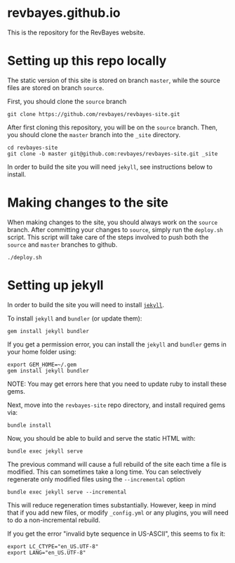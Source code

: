 revbayes.github.io
==========================

This is the repository for the RevBayes website.

Setting up this repo locally
=================

The static version of this site is stored on branch `master`, while the source files are stored on branch `source`.

First, you should clone the `source` branch

	git clone https://github.com/revbayes/revbayes-site.git

After first cloning this repository, you will be on the `source` branch. Then, you should clone the `master` branch into the `_site` directory.

	cd revbayes-site
	git clone -b master git@github.com:revbayes/revbayes-site.git _site

In order to build the site you will need `jekyll`, see instructions below to install.

Making changes to the site
=================

When making changes to the site, you should always work on the `source` branch. After committing your changes to `source`, simply run the `deploy.sh` script. This script will take care of the steps involved to push both the `source` and `master` branches to github. 

	./deploy.sh

Setting up jekyll
=================

In order to build the site you will need to install [`jekyll`](https://jekyllrb.com/docs/installation/).

To install `jekyll` and `bundler` (or update them):

    gem install jekyll bundler

If you get a permission error, you can install the `jekyll` and `bundler` gems
in your home folder using:

    export GEM_HOME=~/.gem
    gem install jekyll bundler
    
NOTE: You may get errors here that you need to update ruby to install these
gems. 

Next, move into the `revbayes-site` repo directory, and install required gems via:

    bundle install

Now, you should be able to build and serve the static HTML with:

    bundle exec jekyll serve

The previous command will cause a full rebuild of the site each time a file is modified. This can sometimes take a long time. You can selectively regenerate only modified files using the `--incremental` option

	bundle exec jekyll serve --incremental

This will reduce regeneration times substantially. However, keep in mind that if you add new files, or modify `_config.yml` or any plugins, you will need to do a non-incremental rebuild.

If you get the error "invalid byte sequence in US-ASCII", this seems to fix it:

    export LC_CTYPE="en_US.UTF-8"
    export LANG="en_US.UTF-8"
